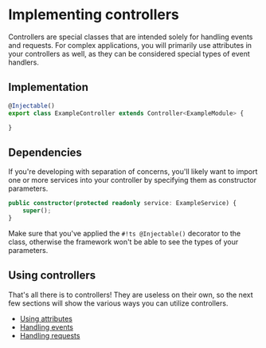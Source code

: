 # Implementing controllers

Controllers are special classes that are intended solely for handling events and requests. For complex applications,
you will primarily use attributes in your controllers as well, as they can be considered special types of event
handlers.

## Implementation

```ts
@Injectable()
export class ExampleController extends Controller<ExampleModule> {

}
```

## Dependencies

If you're developing with separation of concerns, you'll likely want to import one or more services into your
controller by specifying them as constructor parameters.

```ts
public constructor(protected readonly service: ExampleService) {
	super();
}
```

Make sure that you've applied the `#!ts @Injectable()` decorator to the class, otherwise the framework won't be able
to see the types of your parameters.

## Using controllers

That's all there is to controllers! They are useless on their own, so the next few sections will show the various ways
you can utilize controllers.

- [Using attributes](using-attributes.md)
- [Handling events](handling-events.md)
- [Handling requests](handling-requests.md)
